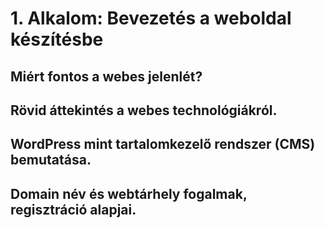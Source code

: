 # 1. Alkalom: Bevezetés a weboldal készítésbe


## Miért fontos a webes jelenlét?
## Rövid áttekintés a webes technológiákról.
## WordPress mint tartalomkezelő rendszer (CMS) bemutatása.
## Domain név és webtárhely fogalmak, regisztráció alapjai.